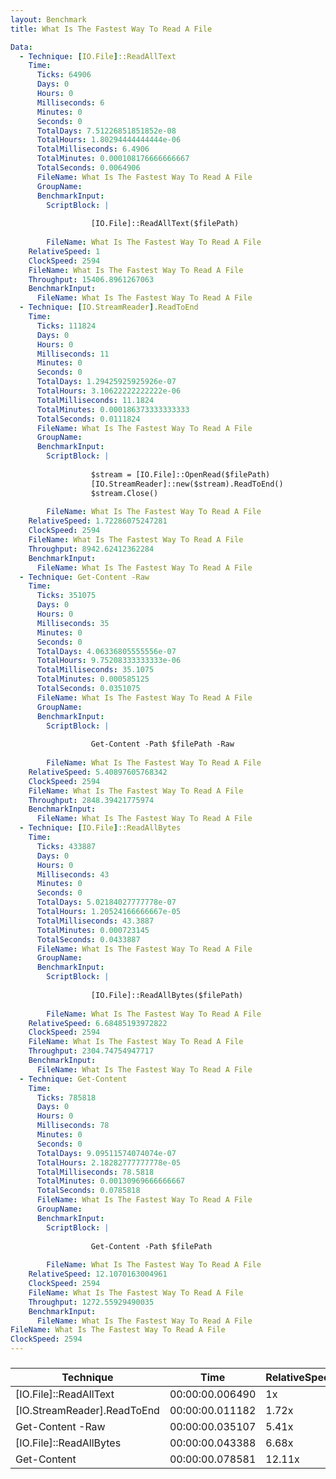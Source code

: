 ```yaml
---
layout: Benchmark
title: What Is The Fastest Way To Read A File

Data: 
  - Technique: [IO.File]::ReadAllText
    Time: 
      Ticks: 64906
      Days: 0
      Hours: 0
      Milliseconds: 6
      Minutes: 0
      Seconds: 0
      TotalDays: 7.51226851851852e-08
      TotalHours: 1.80294444444444e-06
      TotalMilliseconds: 6.4906
      TotalMinutes: 0.000108176666666667
      TotalSeconds: 0.0064906
      FileName: What Is The Fastest Way To Read A File
      GroupName: 
      BenchmarkInput: 
        ScriptBlock: |
          
                  [IO.File]::ReadAllText($filePath)
              
        FileName: What Is The Fastest Way To Read A File
    RelativeSpeed: 1
    ClockSpeed: 2594
    FileName: What Is The Fastest Way To Read A File
    Throughput: 15406.8961267063
    BenchmarkInput: 
      FileName: What Is The Fastest Way To Read A File
  - Technique: [IO.StreamReader].ReadToEnd
    Time: 
      Ticks: 111824
      Days: 0
      Hours: 0
      Milliseconds: 11
      Minutes: 0
      Seconds: 0
      TotalDays: 1.29425925925926e-07
      TotalHours: 3.10622222222222e-06
      TotalMilliseconds: 11.1824
      TotalMinutes: 0.000186373333333333
      TotalSeconds: 0.0111824
      FileName: What Is The Fastest Way To Read A File
      GroupName: 
      BenchmarkInput: 
        ScriptBlock: |
          
                  $stream = [IO.File]::OpenRead($filePath)
                  [IO.StreamReader]::new($stream).ReadToEnd()
                  $stream.Close()
              
        FileName: What Is The Fastest Way To Read A File
    RelativeSpeed: 1.72286075247281
    ClockSpeed: 2594
    FileName: What Is The Fastest Way To Read A File
    Throughput: 8942.62412362284
    BenchmarkInput: 
      FileName: What Is The Fastest Way To Read A File
  - Technique: Get-Content -Raw
    Time: 
      Ticks: 351075
      Days: 0
      Hours: 0
      Milliseconds: 35
      Minutes: 0
      Seconds: 0
      TotalDays: 4.06336805555556e-07
      TotalHours: 9.75208333333333e-06
      TotalMilliseconds: 35.1075
      TotalMinutes: 0.000585125
      TotalSeconds: 0.0351075
      FileName: What Is The Fastest Way To Read A File
      GroupName: 
      BenchmarkInput: 
        ScriptBlock: |
          
                  Get-Content -Path $filePath -Raw
              
        FileName: What Is The Fastest Way To Read A File
    RelativeSpeed: 5.40897605768342
    ClockSpeed: 2594
    FileName: What Is The Fastest Way To Read A File
    Throughput: 2848.39421775974
    BenchmarkInput: 
      FileName: What Is The Fastest Way To Read A File
  - Technique: [IO.File]::ReadAllBytes
    Time: 
      Ticks: 433887
      Days: 0
      Hours: 0
      Milliseconds: 43
      Minutes: 0
      Seconds: 0
      TotalDays: 5.02184027777778e-07
      TotalHours: 1.20524166666667e-05
      TotalMilliseconds: 43.3887
      TotalMinutes: 0.000723145
      TotalSeconds: 0.0433887
      FileName: What Is The Fastest Way To Read A File
      GroupName: 
      BenchmarkInput: 
        ScriptBlock: |
          
                  [IO.File]::ReadAllBytes($filePath)
              
        FileName: What Is The Fastest Way To Read A File
    RelativeSpeed: 6.68485193972822
    ClockSpeed: 2594
    FileName: What Is The Fastest Way To Read A File
    Throughput: 2304.74754947717
    BenchmarkInput: 
      FileName: What Is The Fastest Way To Read A File
  - Technique: Get-Content
    Time: 
      Ticks: 785818
      Days: 0
      Hours: 0
      Milliseconds: 78
      Minutes: 0
      Seconds: 0
      TotalDays: 9.09511574074074e-07
      TotalHours: 2.18282777777778e-05
      TotalMilliseconds: 78.5818
      TotalMinutes: 0.00130969666666667
      TotalSeconds: 0.0785818
      FileName: What Is The Fastest Way To Read A File
      GroupName: 
      BenchmarkInput: 
        ScriptBlock: |
          
                  Get-Content -Path $filePath
              
        FileName: What Is The Fastest Way To Read A File
    RelativeSpeed: 12.1070163004961
    ClockSpeed: 2594
    FileName: What Is The Fastest Way To Read A File
    Throughput: 1272.55929490035
    BenchmarkInput: 
      FileName: What Is The Fastest Way To Read A File
FileName: What Is The Fastest Way To Read A File
ClockSpeed: 2594
---
```



### 


|Technique                  |Time           |RelativeSpeed|Throughput|
|---------------------------|---------------|-------------|----------|
|[IO.File]::ReadAllText     |00:00:00.006490|1x           |15406.9/s |
|[IO.StreamReader].ReadToEnd|00:00:00.011182|1.72x        |8942.62/s |
|Get-Content -Raw           |00:00:00.035107|5.41x        |2848.39/s |
|[IO.File]::ReadAllBytes    |00:00:00.043388|6.68x        |2304.75/s |
|Get-Content                |00:00:00.078581|12.11x       |1272.56/s |

